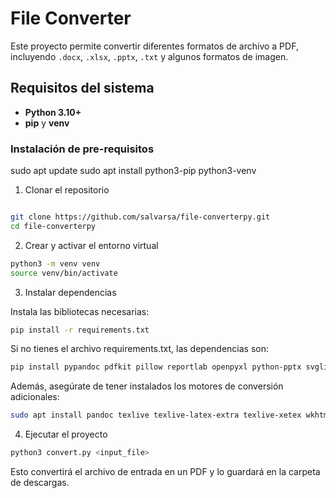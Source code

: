 # File Converter

Este proyecto permite convertir diferentes formatos de archivo a PDF, incluyendo `.docx`, `.xlsx`, `.pptx`, `.txt` y algunos formatos de imagen.

## Requisitos del sistema

- **Python 3.10+**
- **pip** y **venv**

### Instalación de pre-requisitos


sudo apt update
sudo apt install python3-pip python3-venv


1. Clonar el repositorio

```bash

git clone https://github.com/salvarsa/file-converterpy.git
cd file-converterpy
```

2. Crear y activar el entorno virtual


```bash
python3 -m venv venv
source venv/bin/activate
```

3. Instalar dependencias

Instala las bibliotecas necesarias:

```bash
pip install -r requirements.txt
```
Si no tienes el archivo requirements.txt, las dependencias son:

```bash
pip install pypandoc pdfkit pillow reportlab openpyxl python-pptx svglib
```

Además, asegúrate de tener instalados los motores de conversión adicionales:

```bash
sudo apt install pandoc texlive texlive-latex-extra texlive-xetex wkhtmltopdf
```
4. Ejecutar el proyecto

```bash
python3 convert.py <input_file>
```
Esto convertirá el archivo de entrada en un PDF y lo guardará en la carpeta de descargas.